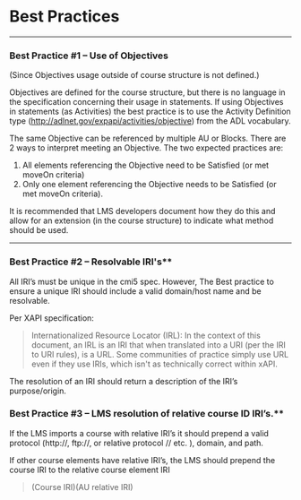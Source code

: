 ---
---

# Best Practices

------

### Best Practice #1 – Use of Objectives

(Since Objectives usage outside of course structure is not defined.)

Objectives are defined for the course structure, but there is no language in the specification concerning their usage in statements. If using Objectives in statements (as Activities) the best practice is to use the Activity Definition type (http://adlnet.gov/expapi/activities/objective) from the ADL vocabulary.

The same Objective can be referenced by multiple AU or Blocks. There are 2 ways to interpret meeting an Objective. The two expected practices are:

1. All elements referencing the Objective need to be Satisfied (or met moveOn criteria)
1. Only one element referencing the Objective needs to be Satisfied (or met moveOn criteria).

It is recommended that LMS developers document how they do this and allow for an extension (in the course structure) to indicate what method should be used.

------

### Best Practice #2 – Resolvable IRI's**

All IRI’s must be unique in the cmi5 spec. However, The Best practice to ensure a unique IRI should include a valid domain/host name and be resolvable.

Per XAPI specification:

> Internationalized Resource Locator (IRL): In the context of this document, an IRL is an IRI that when translated into a URI (per the IRI to URI rules), is a URL. Some communities of practice simply use URL even if they use IRIs, which isn't as technically correct within xAPI.

The resolution of an IRI should return a description of the IRI’s purpose/origin.

### Best Practice #3 – LMS resolution of relative course ID IRI’s.**

If the LMS imports a course with relative IRI’s it should prepend a valid protocol (http://, ftp://, or relative protocol // etc. ), domain, and path.

If other course elements have relative IRI’s, the LMS should prepend the course IRI to the relative course element IRI


> (Course IRI)(AU relative IRI) 
